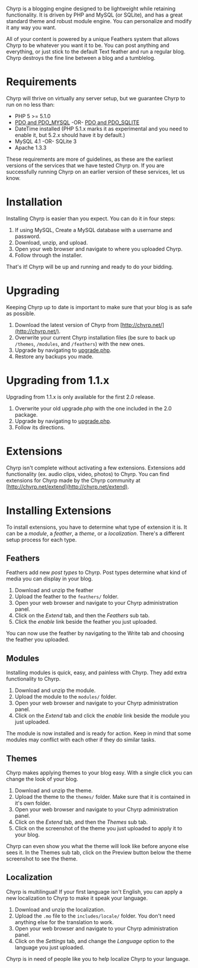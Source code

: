 Chyrp is a blogging engine designed to be lightweight while retaining functionality. It is driven by PHP and MySQL (or SQLite), and has a great standard theme and robust module engine. You can personalize and modify it any way you want.

All of your content is powered by a unique Feathers system that allows Chyrp to be whatever you want it to be. You can post anything and everything, or just stick to the default Text feather and run a regular blog. Chyrp destroys the fine line between a blog and a tumblelog.

Requirements
============
Chyrp will thrive on virtually any server setup, but we guarantee Chyrp to run on no less than:

* PHP 5 >= 5.1.0
* [PDO and PDO\_MYSQL](http://www.php.net/manual/en/ref.pdo-mysql.php) -OR- [PDO and PDO\_SQLITE](http://www.php.net/manual/en/ref.pdo-sqlite.php)
* DateTime installed (PHP 5.1.x marks it as experimental and you need to enable it, but 5.2.x should have it by default.)
* MySQL 4.1 -OR- SQLite 3
* Apache 1.3.3

These requirements are more of guidelines, as these are the earliest versions of the services that we have tested Chyrp on. If you are successfully running Chyrp on an earlier version of these services, let us know.

Installation
============
Installing Chyrp is easier than you expect. You can do it in four steps:

1. If using MySQL, Create a MySQL database with a username and password.
2. Download, unzip, and upload.
3. Open your web browser and navigate to where you uploaded Chyrp.
4. Follow through the installer.

That's it! Chyrp will be up and running and ready to do your bidding.

Upgrading
=========
Keeping Chyrp up to date is important to make sure that your blog is as safe as possible.

1. Download the latest version of Chyrp from [http://chyrp.net/](http://chyrp.net/).
2. Overwrite your current Chyrp installation files (be sure to back up `/themes`, `/modules`, and `/feathers`) with the new ones.
3. Upgrade by navigating to [upgrade.php]().
4. Restore any backups you made.

Upgrading from 1.1.x
====================
Upgrading from 1.1.x is only available for the first 2.0 release.

1. Overwrite your old upgrade.php with the one included in the 2.0 package.
2. Upgrade by navigating to [upgrade.php]().
3. Follow its directions.

Extensions
==========
Chyrp isn't complete without activating a few extensions. Extensions add functionality (ex. audio clips, video, photos) to Chyrp. You can find extensions for Chyrp made by the Chyrp community at [http://chyrp.net/extend](http://chyrp.net/extend).

Installing Extensions
=====================
To install extensions, you have to determine what type of extension it is. It can be a *module*, a *feather*, a *theme*, or a *localization*. There's a different setup process for each type.

## Feathers
Feathers add new *post types* to Chyrp. Post types determine what kind of media you can display in your blog.

1. Download and unzip the feather
2. Upload the feather to the `feathers/` folder.
3. Open your web browser and navigate to your Chyrp administration panel.
4. Click on the *Extend* tab, and then the *Feathers* sub tab.
5. Click the *enable* link beside the feather you just uploaded.

You can now use the feather by navigating to the Write tab and choosing the feather you uploaded.

## Modules
Installing modules is quick, easy, and painless with Chyrp. They add extra functionality to Chyrp.

1. Download and unzip the module.
1. Upload the module to the `modules/` folder.
1. Open your web browser and navigate to your Chyrp administration panel.
1. Click on the *Extend* tab and click the *enable* link beside the module you just uploaded.

The module is now installed and is ready for action. Keep in mind that some modules may conflict with each other if they do similar tasks.

## Themes
Chyrp makes applying themes to your blog easy. With a single click you can change the look of your blog.

1. Download and unzip the theme.
2. Upload the theme to the `themes/` folder. Make sure that it is contained in it's own folder.
3. Open your web browser and navigate to your Chyrp administration panel.
4. Click on the *Extend* tab, and then the *Themes* sub tab.
5. Click on the screenshot of the theme you just uploaded to apply it to your blog.

Chyrp can even show you what the theme will look like before anyone else sees it. In the Themes sub tab, click on the Preview button below the theme screenshot to see the theme.

## Localization
Chyrp is multilingual! If your first language isn't English, you can apply a new localization to Chyrp to make it speak your language.

1. Download and unzip the localization.
1. Upload the `.mo` file to the `includes/locale/` folder. You don't need anything else for the translation to work.
1. Open your web browser and navigate to your Chyrp administration panel.
1. Click on the *Settings* tab, and change the *Language* option to the language you just uploaded.

Chyrp is in need of people like you to help localize Chyrp to your language.
